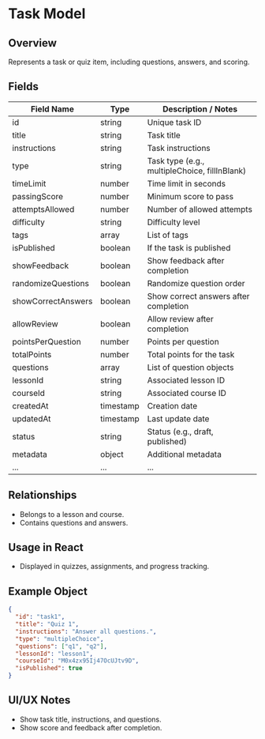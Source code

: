 # Task Model

## Overview

Represents a task or quiz item, including questions, answers, and scoring.

## Fields

| Field Name         | Type      | Description / Notes                           |
| ------------------ | --------- | --------------------------------------------- |
| id                 | string    | Unique task ID                                |
| title              | string    | Task title                                    |
| instructions       | string    | Task instructions                             |
| type               | string    | Task type (e.g., multipleChoice, fillInBlank) |
| timeLimit          | number    | Time limit in seconds                         |
| passingScore       | number    | Minimum score to pass                         |
| attemptsAllowed    | number    | Number of allowed attempts                    |
| difficulty         | string    | Difficulty level                              |
| tags               | array     | List of tags                                  |
| isPublished        | boolean   | If the task is published                      |
| showFeedback       | boolean   | Show feedback after completion                |
| randomizeQuestions | boolean   | Randomize question order                      |
| showCorrectAnswers | boolean   | Show correct answers after completion         |
| allowReview        | boolean   | Allow review after completion                 |
| pointsPerQuestion  | number    | Points per question                           |
| totalPoints        | number    | Total points for the task                     |
| questions          | array     | List of question objects                      |
| lessonId           | string    | Associated lesson ID                          |
| courseId           | string    | Associated course ID                          |
| createdAt          | timestamp | Creation date                                 |
| updatedAt          | timestamp | Last update date                              |
| status             | string    | Status (e.g., draft, published)               |
| metadata           | object    | Additional metadata                           |
| ...                | ...       | ...                                           |

## Relationships

- Belongs to a lesson and course.
- Contains questions and answers.

## Usage in React

- Displayed in quizzes, assignments, and progress tracking.

## Example Object

```json
{
  "id": "task1",
  "title": "Quiz 1",
  "instructions": "Answer all questions.",
  "type": "multipleChoice",
  "questions": ["q1", "q2"],
  "lessonId": "lesson1",
  "courseId": "M0x4zx95Ij47OcUJtv9D",
  "isPublished": true
}
```

## UI/UX Notes

- Show task title, instructions, and questions.
- Show score and feedback after completion.
